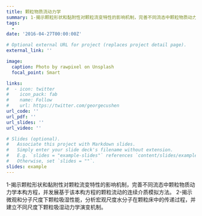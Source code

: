 ```yaml
---
title: 颗粒物质流动力学
summary: 1-揭示颗粒形状和黏附性对颗粒流变特性的影响机制，完善不同流态中颗粒物质动力学本构方程，并发展基于该本构方程的颗粒流动的连续介质模拟方法。2-揭示微观和分子尺度下颗粒吸湿性能，分析宏观尺度水分子在颗粒床中的传递过程，并建立不同尺度下颗粒吸湿动力学演变机制。
tags:
  - 
date: '2016-04-27T00:00:00Z'

# Optional external URL for project (replaces project detail page).
external_link: ''

image:
  caption: Photo by rawpixel on Unsplash
  focal_point: Smart

links:
#  - icon: twitter
#    icon_pack: fab
#    name: Follow
#    url: https://twitter.com/georgecushen
url_code: ''
url_pdf: ''
url_slides: ''
url_video: ''

# Slides (optional).
#   Associate this project with Markdown slides.
#   Simply enter your slide deck's filename without extension.
#   E.g. `slides = "example-slides"` references `content/slides/example-slides.md`.
#   Otherwise, set `slides = ""`.
slides: example
---
```


1-揭示颗粒形状和黏附性对颗粒流变特性的影响机制，完善不同流态中颗粒物质动力学本构方程，并发展基于该本构方程的颗粒流动的连续介质模拟方法。
2-揭示微观和分子尺度下颗粒吸湿性能，分析宏观尺度水分子在颗粒床中的传递过程，并建立不同尺度下颗粒吸湿动力学演变机制。
